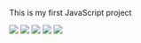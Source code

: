 This is my first JavaScript project

<a href="https://codeclimate.com/github/codeclimate/codeclimate/maintainability"><img src="https://api.codeclimate.com/v1/badges/a99a88d28ad37a79dbf6/maintainability" /></a>
<a href="https://codeclimate.com/github/codeclimate/codeclimate/test_coverage"><img src="https://api.codeclimate.com/v1/badges/a99a88d28ad37a79dbf6/test_coverage" /></a>
<img src="https://travis-ci.com/muzzai/frontend-project-lvl1.svg?branch=master" />
<a href="https://asciinema.org/a/1M43Ea8MUVf2vl6LR8G9nb7pC" target="_blank"><img src="https://asciinema.org/a/1M43Ea8MUVf2vl6LR8G9nb7pC.svg" /></a>
<a href="https://asciinema.org/a/TKm60EjGnSBOGj5WiLUzjTEmk" target="_blank"><img src="https://asciinema.org/a/TKm60EjGnSBOGj5WiLUzjTEmk.svg" /></a>